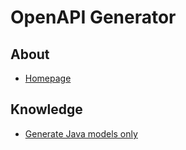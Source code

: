 # OpenAPI Generator
## About
* [Homepage](https://openapi-generator.tech/)

## Knowledge
* [Generate Java models only](./generate_java_models_only.md)
